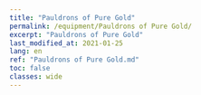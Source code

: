 ```yaml
---
title: "Pauldrons of Pure Gold"
permalink: /equipment/Pauldrons of Pure Gold/
excerpt: "Pauldrons of Pure Gold"
last_modified_at: 2021-01-25
lang: en
ref: "Pauldrons of Pure Gold.md"
toc: false
classes: wide
---
```


